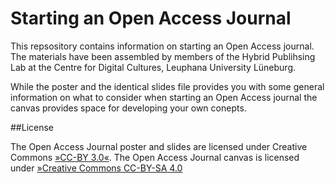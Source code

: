 # Starting an Open Access Journal

This repsository contains information on starting an Open Access journal. The materials have been assembled by members of the Hybrid Publihsing Lab at the Centre for Digital Cultures, Leuphana University Lüneburg.

While the poster and the identical slides file provides you with some general information on what to consider when starting an Open Access journal the canvas provides space for developing your own conepts.

##License

The Open Access Journal poster and slides are licensed under Creative Commons [»CC-BY 3.0«](https://creativecommons.org/licenses/by/3.0/deed.de). The Open Access Journal canvas is licensed under [»Creative Commons CC-BY-SA 4.0](https://creativecommons.org/licenses/by-sa/4.0/)

